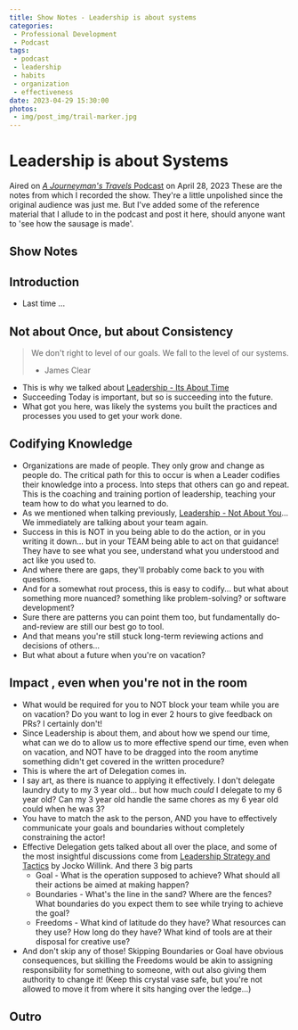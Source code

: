 ```yaml
---
title: Show Notes - Leadership is about systems
categories:
 - Professional Development
 - Podcast
tags:
 - podcast
 - leadership
 - habits
 - organization
 - effectiveness
date: 2023-04-29 15:30:00
photos: 
 - img/post_img/trail-marker.jpg
---
```


# Leadership is about Systems
Aired on [*A Journeyman's Travels* Podcast](https://podcasters.spotify.com/pod/show/journeymans-travels) on April 28, 2023
These are the notes from which I recorded the show. They're a little unpolished since the original audience was just me. But I've added some of the reference material that I allude to in the podcast and post it here, should anyone want to 'see how the sausage is made'. 

## Show Notes
## Introduction
- Last time ...
## Not about Once, but about Consistency

> We don't right to level of our goals. We fall to the level of our systems.
> - James Clear

- This is why we talked about [Leadership - Its About Time](/2023/04/22/show-notes-leadership-about-time)
- Succeeding Today is important, but so is succeeding into the future. 
- What got you here, was likely the systems you built the practices and processes you used to get your work done.
## Codifying Knowledge
- Organizations are made of people. They only grow and change as people do. The critical path for this to occur is when a Leader codifies their knowledge into a process. Into steps that others can go and repeat. This is the coaching and training portion of leadership, teaching your team how to do what you learned to do. 
- As we mentioned when talking previously, [Leadership - Not About You](/2023/04/15/show-notes-leadership-not-about-you)... We immediately are talking about your team again. 
- Success in this is NOT in you being able to do the action, or in you writing it down... but in your TEAM being able to act on that guidance! They have to see what you see, understand what you understood and act like you used to. 
- And where there are gaps, they'll probably come back to you with questions.
- And for a somewhat rout process, this is easy to codify... but what about something more nuanced? something like problem-solving? or software development?
- Sure there are patterns you can point them too, but fundamentally do-and-review are still our best go to tool. 
- And that means you're still stuck long-term reviewing actions and decisions of others...
- But what about a future when you're on vacation?
## Impact , even when you're not in the room
- What would be required for you to NOT block your team while you are on vacation? Do you want to log in ever 2 hours to give feedback on PRs? I certainly don't!
- Since Leadership is about them, and about how we spend our time, what can we do to allow us to more effective spend our time, even when on vacation, and NOT have to be dragged into the room anytime something didn't get covered in the written procedure?
- This is where the art of Delegation comes in.
- I say art, as there is nuance to applying it effectively. I don't delegate laundry duty to my 3 year old... but how much _could_ I delegate to my 6 year old? Can my 3 year old handle the same chores as my 6 year old could when he was 3?
- You have to match the ask to the person, AND you have to effectively communicate your goals and boundaries without completely constraining the actor!
- Effective Delegation gets talked about all over the place, and some of the most insightful discussions come from [Leadership Strategy and Tactics]() by Jocko Willink. And there 3 big parts
	- Goal - What is the operation supposed to achieve? What should all their actions be aimed at making happen?
	- Boundaries - What's the line in the sand? Where are the fences? What boundaries do you expect them to see while trying to achieve the goal?
	- Freedoms - What kind of latitude do they have? What resources can they use? How long do they have? What kind of tools are at their disposal for creative use?
- And don't skip any of those! Skipping Boundaries or Goal have obvious consequences, but skilling the Freedoms would be akin to assigning responsibility for something to someone, with out also giving them authority to change it! (Keep this crystal vase safe, but you're not allowed to move it from where it sits hanging over the ledge...)
## Outro

